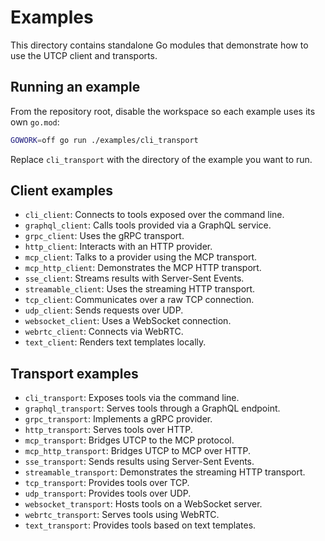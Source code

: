 # Examples

This directory contains standalone Go modules that demonstrate how to use the UTCP client and transports.

## Running an example

From the repository root, disable the workspace so each example uses its own `go.mod`:

```sh
GOWORK=off go run ./examples/cli_transport
```

Replace `cli_transport` with the directory of the example you want to run.

## Client examples

- `cli_client`: Connects to tools exposed over the command line.
- `graphql_client`: Calls tools provided via a GraphQL service.
- `grpc_client`: Uses the gRPC transport.
- `http_client`: Interacts with an HTTP provider.
- `mcp_client`: Talks to a provider using the MCP transport.
- `mcp_http_client`: Demonstrates the MCP HTTP transport.
- `sse_client`: Streams results with Server-Sent Events.
- `streamable_client`: Uses the streaming HTTP transport.
- `tcp_client`: Communicates over a raw TCP connection.
- `udp_client`: Sends requests over UDP.
- `websocket_client`: Uses a WebSocket connection.
- `webrtc_client`: Connects via WebRTC.
- `text_client`: Renders text templates locally.

## Transport examples

- `cli_transport`: Exposes tools via the command line.
- `graphql_transport`: Serves tools through a GraphQL endpoint.
- `grpc_transport`: Implements a gRPC provider.
- `http_transport`: Serves tools over HTTP.
- `mcp_transport`: Bridges UTCP to the MCP protocol.
- `mcp_http_transport`: Bridges UTCP to MCP over HTTP.
- `sse_transport`: Sends results using Server-Sent Events.
- `streamable_transport`: Demonstrates the streaming HTTP transport.
- `tcp_transport`: Provides tools over TCP.
- `udp_transport`: Provides tools over UDP.
- `websocket_transport`: Hosts tools on a WebSocket server.
- `webrtc_transport`: Serves tools using WebRTC.
- `text_transport`: Provides tools based on text templates.

